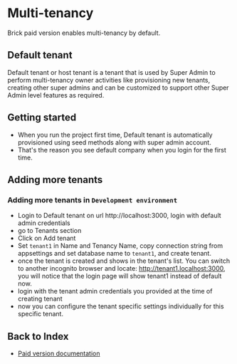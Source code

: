 # Multi-tenancy
Brick paid version enables multi-tenancy by default. 

## Default tenant
Default tenant or host tenant is a tenant that is used by Super Admin to perform multi-tenancy owner activities like provisioning new tenants, creating other super admins and can be customized to support other Super Admin level features as required.

## Getting started
- When you run the project first time, Default tenant is automatically provisioned using seed methods along with super admin account.
- That's the reason you see default company when you login for the first time.

## Adding more tenants 

### Adding more tenants in `Development environment`
- Login to Default tenant on url http://localhost:3000, login with default admin credentials
- go to Tenants section
- Click on Add tenant
- Set `tenant1` in Name and Tenancy Name, copy connection string from appsettings and set database name to `tenant1`, and create tenant.
- once the tenant is created and shows in the tenant's list. You can switch to another incognito browser and locate: http://tenant1.localhost:3000, you will notice that the login page will show tenant1 instead of default now.
- login with the tenant admin credentials you provided at the time of creating tenant
- now you can configure the tenant specific settings individually for this specific tenant.

## Back to Index
- [Paid version documentation](./brick.md)